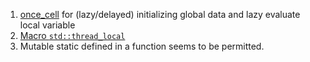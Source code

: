  1. [once_cell](https://docs.rs/once_cell/1.8.0/once_cell/index.html) for (lazy/delayed) initializing global data and lazy evaluate local variable
 2. [Macro `std::thread_local`](https://doc.rust-lang.org/std/macro.thread_local.html)
 3. Mutable static defined in a function seems to be permitted.

